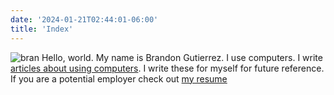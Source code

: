 ```yaml
---
date: '2024-01-21T02:44:01-06:00'
title: 'Index'
---
```


![bran](/bran.jpg)
Hello, world. My name is Brandon Gutierrez. I use computers. I write [articles about using computers](/articles). I write these for myself for future reference. If you are a potential employer check out [my resume](/brandon-gutierrez-resume.pdf)